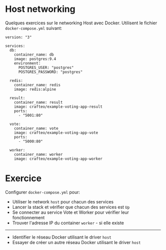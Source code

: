 # Host networking

Quelques exercices sur le networking Host avec Docker. Utilisent le fichier `docker-compose.yml` suivant:

```
version: "3"

services:
  db:
    container_name: db
    image: postgres:9.4
    environment:
      POSTGRES_USER: "postgres"
      POSTGRES_PASSWORD: "postgres"

  redis:
    container_name: redis
    image: redis:alpine

  result:
    container_name: result
    image: crafteo/example-voting-app-result
    ports:
      - "5001:80"

  vote:
    container_name: vote
    image: crafteo/example-voting-app-vote
    ports:
      - "5000:80"

  worker:
    container_name: worker
    image: crafteo/example-voting-app-worker
```

# Exercice

Configurer `docker-compose.yml` pour:

- Utiliser le network `host` pour chacun des services
- Lancer la stack et vérifier que chacun des services est `Up`
- Se connecter au service Vote et Worker pour vérifier leur fonctionnement
- Trouver l'adresse IP du container `worker` - si elle existe

---

- Identifier le réseau Docker utilisant le driver `host`
- Essayer de créer un autre réseau Docker utilisant le driver `host` 
